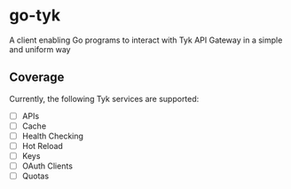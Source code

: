 # go-tyk

A client enabling Go programs to interact with Tyk API Gateway in a simple and uniform way

## Coverage

Currently, the following Tyk services are supported:

- [ ] APIs
- [ ] Cache
- [ ] Health Checking
- [ ] Hot Reload
- [ ] Keys
- [ ] OAuth Clients
- [ ] Quotas
